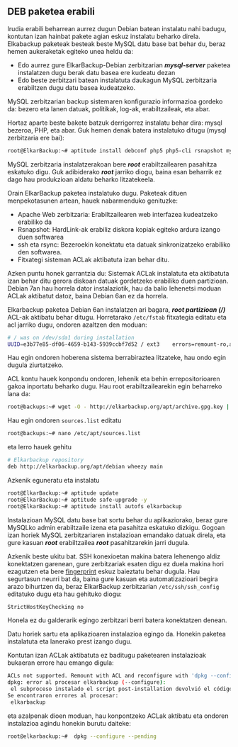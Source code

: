 ## DEB paketea erabili

Irudia erabili beharrean aurrez dugun Debian batean instalatu nahi badugu, kontutan izan hainbat pakete agian eskuz instalatu beharko direla. Elkabackup paketeak besteak beste MySQL datu base bat behar du, beraz hemen aukeraketak egiteko unea heldu da:
- Edo aurrez gure ElkarBackup-Debian zerbitzarian ***mysql-server*** paketea instalatzen dugu berak datu basea ere kudeatu dezan
- Edo beste zerbitzari batean instalatuta daukagun MySQL zerbitzaria erabiltzen dugu datu basea kudeatzeko.

MySQL zerbitzarian backup sistemaren konfigurazio informazioa gordeko da: bezero eta lanen datuak, politikak, log-ak, erabiltzaileak, eta abar.

Hortaz aparte beste bakete batzuk derrigorrez instalatu behar dira: mysql bezeroa, PHP, eta abar. Guk hemen denak batera instalatuko ditugu (mysql zerbitzaria ere bai):
```bash
root@ElkarBackup:~# aptitude install debconf php5 php5-cli rsnapshot mysql-server php5-mysql acl bzip2
```


MySQL zerbitzaria instalatzerakoan bere ***root*** erabiltzailearen pasahitza eskatuko digu. Guk adibiderako ***root*** jarriko diogu, baina esan beharrik ez dago hau produkzioan aldatu beharko litzatekeela.

Orain ElkarBackup paketea instalatuko dugu. Paketeak dituen menpekotasunen artean, hauek nabarmenduko genituzke:

 - Apache Web zerbitzaria: Erabiltzailearen web interfazea kudeatzeko erabiliko da
 - Rsnapshot: HardLink-ak erabiliz diskora kopiak egiteko ardura izango duen softwarea
 - ssh eta rsync: Bezeroekin konektatu eta datuak sinkronizatzeko erabiliko den softwarea.
 - Fitxategi sisteman ACLak aktibatuta izan behar ditu.

Azken puntu honek garrantzia du: Sistemak ACLak instalatuta eta aktibatuta izan behar ditu gerora diskoan datuak gordetzeko erabiliko duen partizioan. Debian 7an hau horrela dator instalaziotik, hau da balio lehenetsi moduan ACLak aktibatut datoz, baina Debian 6an ez da horrela.

Elkarbackup paketea Debian 6an instalatzen ari bagara, ***root partizioan (/)*** ACL-ak aktibatu behar ditugu. Horretarako `/etc/fstab` fitxategia editatu eta acl jarriko dugu, ondoren azaltzen den moduan:
```bash
# / was on /dev/sda1 during installation
UUID=e3b77e85-df06-4659-b143-5939ccbf7d52 / ext3    errors=remount-ro,acl 0       1
```


Hau egin ondoren hoberena sistema berrabiraztea litzateke, hau ondo egin dugula ziurtatzeko.

ACL kontu hauek konpondu ondoren, lehenik eta behin errepositorioaren gakoa inportatu beharko dugu. Hau root erabiltzailearekin egin beharreko lana da:

```bash
root@backups:~# wget -O - http://elkarbackup.org/apt/archive.gpg.key | apt-key add -
```


Hau egin ondoren `sources.list` editatu
```bash
root@backups:~# nano /etc/apt/sources.list
```


eta lerro hauek gehitu
```bash
# Elkarbackup repository
deb http://elkarbackup.org/apt/debian wheezy main
```


Azkenik eguneratu eta instalatu
```bash
root@ElkarBackup:~# aptitude update
root@ElkarBackup:~# aptitude safe-upgrade -y
root@ElkarBackup:~# aptitude install autofs elkarbackup
```


Instalazioan MySQL datu base bat sortu behar du aplikaziorako, beraz gure MySQLko admin erabiltzaile izena eta pasahitza eskatuko dizkigu. Gogoan izan horiek MySQL zerbitzariaren instalazioan emandako datuak direla, eta gure kasuan ***root*** erabiltzailea ***root*** pasahitzarekin jarri dugula.

Azkenik beste ukitu bat. SSH konexioetan makina batera lehenengo aldiz konektatzen garenean, gure zerbitzariak esaten digu ez duela makina hori ezagutzen eta bere [fingerprint](http://linuxcommando.blogspot.com.es/2008/10/how-to-disable-ssh-host-key-checking.html) eskuz baieztatu behar dugula. Hau segurtasun neurri bat da, baina gure kasuan eta automatizazioari begira arazo bihurtzen da, beraz ElkarBackup zerbitzarian `/etc/ssh/ssh_config` editatuko dugu eta hau gehituko diogu:
```bash
StrictHostKeyChecking no
```


Honela ez du galderarik egingo zerbitzari berri batera konektatzen denean.

Datu horiek sartu eta aplikazioaren instalazioa egingo da. Honekin paketea instalatuta eta lanerako prest izango dugu.

Kontutan izan ACLak aktibatuta ez baditugu paketearen instalazioak bukaeran errore hau emango digula:

```bash
ACLs not supported. Remount with ACL and reconfigure with 'dpkg --configure --pending'
dpkg: error al procesar elkarbackup (--configure):
 el subproceso instalado el script post-installation devolvió el código de salida de error 1
Se encontraron errores al procesar:
 elkarbackup
```

eta azalpenak dioen moduan, hau konpontzeko ACLak aktibatu eta ondoren instalazioa agindu honekin  burutu daiteke:

```bash
root@elkarbackup:~#  dpkg --configure --pending
```

